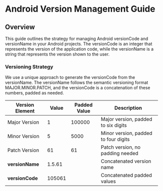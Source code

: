 # Android Version Management Guide

## Overview
This guide outlines the strategy for managing Android versionCode and versionName in your Android projects. The versionCode is an integer that represents the version of the application code, while the versionName is a string that represents the version shown to the user.

### Versioning Strategy
We use a unique approach to generate the versionCode from the versionName. The versionName follows the semantic versioning format MAJOR.MINOR.PATCH, and the versionCode is a concatenation of these numbers, padded as needed.


| Version Element | Value   | Padded Value | Description                          |
|-----------------|---------|--------------|--------------------------------------|
| Major Version   | 1       | 100000       | Major version, padded to six digits  |
| Minor Version   | 5       | 5000         | Minor version, padded to four digits |
| Patch Version   | 61      | 61           | Patch version, no padding needed     |
| **versionName** | 1.5.61  |              | Concatenated version name            |
| **versionCode** | 105061  |              | Concatenated padded values           |
